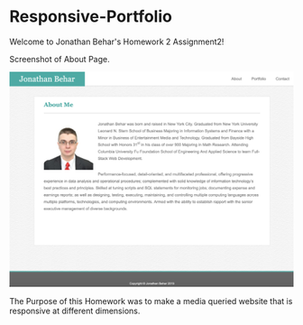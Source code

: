 # Responsive-Portfolio

Welcome to Jonathan Behar's Homework 2 Assignment2!

Screenshot of About Page.

<img src="assets/images/Responsive Screen Shot.png">

The Purpose of this Homework was to make a media queried website that is responsive at different dimensions.